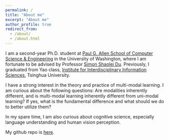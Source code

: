 ```yaml
---
permalink: /
title: "About me"
excerpt: "About me"
author_profile: true
redirect_from: 
  - /about/
  - /about.html
---
```


I am a second-year Ph.D. student at [Paul G. Allen School of Computer Science & Engineering](https://www.cs.washington.edu/) in the University of Washington, where I am fortunate to be advised by Professor [Simon Shaolei Du](https://simonshaoleidu.com/). Previously, I graduated from Yao class, [Institute for Interdisciplinary Information Sciences](https://iiis.tsinghua.edu.cn/en/), Tsinghua University. 

I have a strong interest in the theory and practice of multi-modal learning. I am curious about the following questions: Are modalities inherently different, and is multi-modal learning inherently different from uni-modal learning? If yes, what is the fundamental difference and what should we do to better utilize them?

In my spare time, I am also curious about cognitive science, especially language understanding and human vision perception.

My github repo is [here](https://github.com/lst627).

